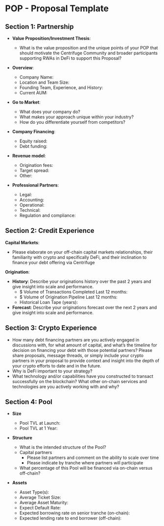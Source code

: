 # POP - Proposal Template

## Section 1: Partnership 

* **Value Proposition/Investment Thesis**:
   * What is the value proposition and the unique points of your POP that should motivate the Centrifuge Community and broader participants supporting RWAs in DeFi to support this Proposal?

* **Overview**:
  * Company Name: 
  * Location and Team Size:
  * Founding Team, Experience, and History:
  * Current AUM:

* **Go to Market**:
  * What does your company do?
  * What makes your approach unique within your industry?
  * How do you differentiate yourself from competitors?

* **Company Financing**:
  * Equity raised:
  * Debt funding:

* **Revenue model**:
  * Origination fees:
  * Target spread:
  * Other:

* **Professional Partners**:
  * Legal:
  * Accounting:
  * Operational:
  * Technical:
  * Regulation and compliance: 

## Section 2: Credit Experience

**Capital Markets**: 
* Please elaborate on your off-chain capital markets relationships, their familiarity with crypto and specifically DeFi, and their inclination to finance your debt offering via Centrifuge

**Origination**: 
* **History**: Describe your originations history over the past 2 years and give insight into scale and performance.
  * $ Volume of Transactions Completed Last 12 months:
  * $ Volume of Origination Pipeline Last 12 months:
  * Historical Loan Tape (years): 
* **Forecast**: Describe your originations forecast over the next 2 years and give insight into scale and performance.

## Section 3: Crypto Experience

* How many debt financing partners are you actively engaged in discussions with, for what amount of capital, and what’s the timeline for decision on financing your debt with those potential partners?
Please share proposals, message threads, or simply include your crypto partners in your proposal to provide context and insight into the depth of your crypto efforts to date and in the future.
* Why is DeFi important to your strategy?
* What technology and/or capabilities have you constructed to transact successfully on the blockchain?  What other on-chain services and technologies are you actively working with and why?

## Section 4: Pool 
* **Size**
  * Pool TVL at Launch: 
  * Pool TVL at 1 Year:

* **Structure**
  * What is the intended structure of the Pool?
  * Capital partners
    * Please list partners and comment on the ability to scale over time
    * Please indicate by tranche where partners will participate
  * What percentage of this Pool will be financed via on-chain versus off-chain?
* **Assets**
  * Asset Type(s): 
  * Average Ticket Size: 
  * Average Asset Maturity:
  * Expect Default Rate:
  * Expected borrowing rate on senior tranche (on-chain): 
  * Expected lending rate to end borrower (off-chain):